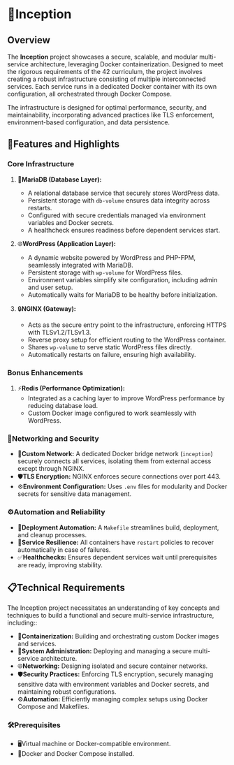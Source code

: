 # 🌟Inception

## Overview

The **Inception** project showcases a secure, scalable, and modular multi-service architecture, leveraging Docker containerization. Designed to meet the rigorous requirements of the 42 curriculum, the project involves creating a robust infrastructure consisting of multiple interconnected services. Each service runs in a dedicated Docker container with its own configuration, all orchestrated through Docker Compose.

The infrastructure is designed for optimal performance, security, and maintainability, incorporating advanced practices like TLS enforcement, environment-based configuration, and data persistence.


## 🚀Features and Highlights

### Core Infrastructure

1. 📂**MariaDB (Database Layer):**  
   - A relational database service that securely stores WordPress data.  
   - Persistent storage with `db-volume` ensures data integrity across restarts.  
   - Configured with secure credentials managed via environment variables and Docker secrets.  
   - A healthcheck ensures readiness before dependent services start.

2. 🌐**WordPress (Application Layer):**  
   - A dynamic website powered by WordPress and PHP-FPM, seamlessly integrated with MariaDB.  
   - Persistent storage with `wp-volume` for WordPress files.  
   - Environment variables simplify site configuration, including admin and user setup.  
   - Automatically waits for MariaDB to be healthy before initialization.

3. 🔒**NGINX (Gateway):**  
   - Acts as the secure entry point to the infrastructure, enforcing HTTPS with TLSv1.2/TLSv1.3.  
   - Reverse proxy setup for efficient routing to the WordPress container.  
   - Shares `wp-volume` to serve static WordPress files directly.  
   - Automatically restarts on failure, ensuring high availability.

### Bonus Enhancements

1. ⚡**Redis (Performance Optimization):**  
   - Integrated as a caching layer to improve WordPress performance by reducing database load.  
   - Custom Docker image configured to work seamlessly with WordPress.

### 🔐Networking and Security

- 🌉**Custom Network:** A dedicated Docker bridge network (`inception`) securely connects all services, isolating them from external access except through NGINX.  
- 🛡️**TLS Encryption:** NGINX enforces secure connections over port 443.  
- ⚙️**Environment Configuration:** Uses `.env` files for modularity and Docker secrets for sensitive data management.  

### ⚙️Automation and Reliability

- 🤖**Deployment Automation:** A `Makefile` streamlines build, deployment, and cleanup processes.  
- 🔄**Service Resilience:** All containers have `restart` policies to recover automatically in case of failures.  
- ✅**Healthchecks:** Ensures dependent services wait until prerequisites are ready, improving stability.  


## 📋Technical Requirements

The Inception project necessitates an understanding of key concepts and techniques to build a functional and secure multi-service infrastructure, including::  
- 🐳**Containerization:** Building and orchestrating custom Docker images and services.  
- 🔧**System Administration:** Deploying and managing a secure multi-service architecture.  
- 🌐**Networking:** Designing isolated and secure container networks.  
- 🛡️**Security Practices:** Enforcing TLS encryption, securely managing sensitive data with environment variables and Docker secrets, and maintaining robust configurations.  
- ⚙️**Automation:** Efficiently managing complex setups using Docker Compose and Makefiles.  


### 🛠️Prerequisites
- 🖥️Virtual machine or Docker-compatible environment.
- 🐳Docker and Docker Compose installed.

